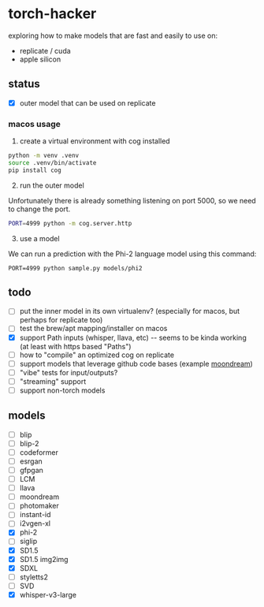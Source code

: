 # torch-hacker

exploring how to make models that are fast and easily to use on:

- replicate / cuda
- apple silicon

## status

- [x] outer model that can be used on replicate

### macos usage

1. create a virtual environment with cog installed

```bash
python -m venv .venv
source .venv/bin/activate
pip install cog
```

2. run the outer model

Unfortunately there is already something listening on port 5000, so we need to change the port.

```bash
PORT=4999 python -m cog.server.http
```

3. use a model

We can run a prediction with the Phi-2 language model using this command:

```
PORT=4999 python sample.py models/phi2
```


## todo

- [ ] put the inner model in its own virtualenv? (especially for macos, but perhaps for replicate too)
- [ ] test the brew/apt mapping/installer on macos
- [x] support Path inputs (whisper, llava, etc) -- seems to be kinda working (at least with https based "Paths")
- [ ] how to "compile" an optimized cog on replicate
- [ ] support models that leverage github code bases (example [moondream](https://github.com/vikhyat/moondream))
- [ ] "vibe" tests for input/outputs?
- [ ] "streaming" support
- [ ] support non-torch models

## models

- [ ] blip
- [ ] blip-2
- [ ] codeformer
- [ ] esrgan
- [ ] gfpgan
- [ ] LCM
- [ ] llava
- [ ] moondream
- [ ] photomaker
- [ ] instant-id
- [ ] i2vgen-xl
- [x] phi-2
- [ ] siglip
- [x] SD1.5
- [x] SD1.5 img2img
- [x] SDXL
- [ ] styletts2
- [ ] SVD
- [x] whisper-v3-large